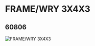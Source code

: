 # FRAME/WRY 3X4X3
## 60806
![FRAME/WRY 3X4X3](https://lc-www-live-s.legocdn.com/media/bricks/5/2/4536519.jpg)